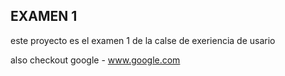 ## EXAMEN 1

este proyecto es el examen 1 de la calse de exeriencia de usario 

also checkout google - www.google.com 